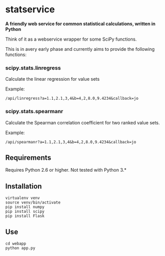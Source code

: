 statservice
===========

**A friendly web service for common statistical calculations, written in Python**

Think of it as a webservice wrapper for some SciPy functions.

This is in avery early phase and currently aims to provide the following functions:

### scipy.stats.linregress

Calculate the linear regression for value sets

Example:

    /api/linregress?a=1.1,2.1,3,4&b=4,2,8.0,9.4234&callback=jo

### scipy.stats.spearmanr

Calculate the Spearman correlation coefficient for two ranked value sets.

Example:

    /api/spearmanr?a=1.1,2.1,3,4&b=4,2,8.0,9.4234&callback=jo

## Requirements

Requires Python 2.6 or higher. Not tested with Python 3.*

## Installation

    virtualenv venv
    source venv/bin/activate
    pip install numpy
    pip install scipy
    pip install Flask

## Use

    cd webapp
    python app.py